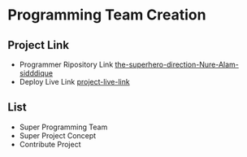 # Programming Team Creation

## Project Link

- Programmer Ripository Link [the-superhero-direction-Nure-Alam-sidddique](https://github.com/Nure-Alam-sidddique/the-superhero-direction-Nure-Alam-sidddique)
- Deploy Live Link [project-live-link](https://amazing-newton-620659.netlify.app/)

## List

- Super Programming Team
- Super Project Concept
- Contribute Project
